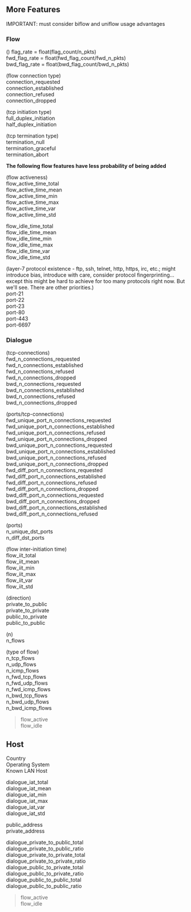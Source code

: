 ## More Features  
IMPORTANT: must consider biflow and uniflow usage advantages

### Flow  
()
flag_rate = float(flag_count/n_pkts)  
fwd_flag_rate = float(fwd_flag_count/fwd_n_pkts)  
bwd_flag_rate = float(bwd_flag_count/bwd_n_pkts)  

(flow connection type)  
connection_requested  
connection_established  
connection_refused  
connection_dropped  

(tcp initiation type)  
full_duplex_initiation  
half_duplex_initiation  

(tcp termination type)  
termination_null  
termination_graceful  
termination_abort  

**The following flow features have less probability of being added**  

(flow activeness)  
flow_active_time_total  
flow_active_time_mean  
flow_active_time_min  
flow_active_time_max  
flow_active_time_var  
flow_active_time_std  

flow_idle_time_total  
flow_idle_time_mean  
flow_idle_time_min  
flow_idle_time_max  
flow_idle_time_var  
flow_idle_time_std  

(layer-7 protocol existence - ftp, ssh, telnet, http, https, irc, etc.; might introduce bias, introduce with care, consider protocol fingerprinting... except this might be hard to achieve for too many protocols right now. But we'll see. There are other priorities.)  
port-21  
port-22  
port-23  
port-80  
port-443  
port-6697  


### Dialogue  
(tcp-connections)  
fwd_n_connections_requested  
fwd_n_connections_established  
fwd_n_connections_refused  
fwd_n_connections_dropped  
bwd_n_connections_requested  
bwd_n_connections_established  
bwd_n_connections_refused  
bwd_n_connections_dropped  
  
(ports/tcp-connections)  
fwd_unique_port_n_connections_requested  
fwd_unique_port_n_connections_established  
fwd_unique_port_n_connections_refused  
fwd_unique_port_n_connections_dropped  
bwd_unique_port_n_connections_requested  
bwd_unique_port_n_connections_established  
bwd_unique_port_n_connections_refused  
bwd_unique_port_n_connections_dropped  
fwd_diff_port_n_connections_requested  
fwd_diff_port_n_connections_established  
fwd_diff_port_n_connections_refused  
fwd_diff_port_n_connections_dropped  
bwd_diff_port_n_connections_requested  
bwd_diff_port_n_connections_dropped  
bwd_diff_port_n_connections_established  
bwd_diff_port_n_connections_refused  

(ports)  
n_unique_dst_ports  
n_diff_dst_ports  

(flow inter-initiation time)  
flow_iit_total  
flow_iit_mean  
flow_iit_min  
flow_iit_max  
flow_iit_var  
flow_iit_std  

(direction)  
private_to_public  
private_to_private  
public_to_private  
public_to_public  

(n)  
n_flows  

(type of flow)  
n_tcp_flows  
n_udp_flows  
n_icmp_flows  
n_fwd_tcp_flows  
n_fwd_udp_flows  
n_fwd_icmp_flows  
n_bwd_tcp_flows  
n_bwd_udp_flows  
n_bwd_icmp_flows  
>flow_active  
>flow_idle  

## Host  
Country  
Operating System  
Known LAN Host  

dialogue_iat_total  
dialogue_iat_mean  
dialogue_iat_min  
dialogue_iat_max  
dialogue_iat_var  
dialogue_iat_std  

public_address  
private_address  

dialogue_private_to_public_total  
dialogue_private_to_public_ratio  
dialogue_private_to_private_total  
dialogue_private_to_private_ratio  
dialogue_public_to_private_total  
dialogue_public_to_private_ratio  
dialogue_public_to_public_total  
dialogue_public_to_public_ratio  

>flow_active  
>flow_idle  